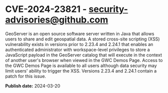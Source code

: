 # CVE-2024-23821 - security-advisories@github.com

GeoServer is an open source software server written in Java that allows users to share and edit geospatial data. A stored cross-site scripting (XSS) vulnerability exists in versions prior to 2.23.4 and 2.24.1 that enables an authenticated administrator with workspace-level privileges to store a JavaScript payload in the GeoServer catalog that will execute in the context of another user's browser when viewed in the GWC Demos Page.  Access to the GWC Demos Page is available to all users although data security may limit users' ability to trigger the XSS. Versions 2.23.4 and 2.24.1 contain a patch for this issue.

**Publish date:** 2024-03-20

